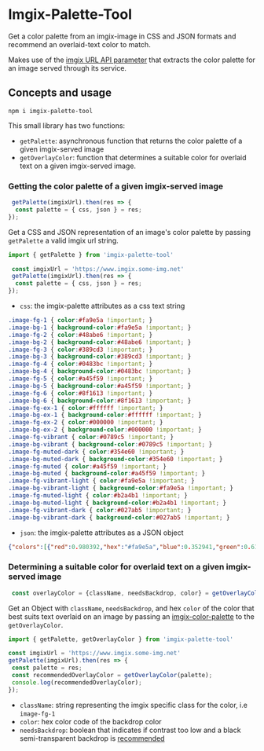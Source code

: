 # Imgix-Palette-Tool

 Get a color palette from an imgix-image in CSS and JSON formats and recommend an overlaid-text color to match.
 
 Makes use of the [imgix URL API parameter](https://docs.imgix.com/apis/url/color-palette/palette) that extracts the color palette for an image served through its service.

## Concepts and usage

`npm i imgix-palette-tool`

This small library has two functions: 
- `getPalette`: asynchronous function that returns the color palette of a given imgix-served image
- `getOverlayColor`: function that determines a suitable color for overlaid text on a given imgix-served image.

<!-- This library can be used to automatically adjust styling depending on an imgix asset's attributes. I.e., have an image's overlaid text automatically update its color styles if the image changes in any way. -->

### Getting the color palette of a given imgix-served image

```javascript
 getPalette(imgixUrl).then(res => {
  const palette = { css, json } = res;
});
```

 Get a CSS and JSON representation of an image's color palette by passing `getPalette` a valid imgix url string.

```javascript
import { getPalette } from 'imgix-palette-tool'

 const imgixUrl = 'https://www.imgix.some-img.net'
 getPalette(imgixUrl).then(res => {
  const palette = { css, json } = res;
});
```

   - `css`: the imgix-palette attributes as a css text string

  ```css
.image-fg-1 { color:#fa9e5a !important; }
.image-bg-1 { background-color:#fa9e5a !important; }
.image-fg-2 { color:#48abe6 !important; }
.image-bg-2 { background-color:#48abe6 !important; }
.image-fg-3 { color:#389cd3 !important; }
.image-bg-3 { background-color:#389cd3 !important; }
.image-fg-4 { color:#0483bc !important; }
.image-bg-4 { background-color:#0483bc !important; }
.image-fg-5 { color:#a45f59 !important; }
.image-bg-5 { background-color:#a45f59 !important; }
.image-fg-6 { color:#8f1613 !important; }
.image-bg-6 { background-color:#8f1613 !important; }
.image-fg-ex-1 { color:#ffffff !important; }
.image-bg-ex-1 { background-color:#ffffff !important; }
.image-fg-ex-2 { color:#000000 !important; }
.image-bg-ex-2 { background-color:#000000 !important; }
.image-fg-vibrant { color:#0789c5 !important; }
.image-bg-vibrant { background-color:#0789c5 !important; }
.image-fg-muted-dark { color:#354e60 !important; }
.image-bg-muted-dark { background-color:#354e60 !important; }
.image-fg-muted { color:#a45f59 !important; }
.image-bg-muted { background-color:#a45f59 !important; }
.image-fg-vibrant-light { color:#fa9e5a !important; }
.image-bg-vibrant-light { background-color:#fa9e5a !important; }
.image-fg-muted-light { color:#b2a4b1 !important; }
.image-bg-muted-light { background-color:#b2a4b1 !important; }
.image-fg-vibrant-dark { color:#027ab5 !important; }
.image-bg-vibrant-dark { background-color:#027ab5 !important; }
  ```

   - `json`: the imgix-palette attributes as a JSON object

   ```json
   {"colors":[{"red":0.980392,"hex":"#fa9e5a","blue":0.352941,"green":0.619608},{"red":0.282353,"hex":"#48abe6","blue":0.901961,"green":0.670588},{"red":0.219608,"hex":"#389cd3","blue":0.827451,"green":0.611765},{"red":0.0156863,"hex":"#0483bc","blue":0.737255,"green":0.513725},{"red":0.643137,"hex":"#a45f59","blue":0.34902,"green":0.372549},{"red":0.560784,"hex":"#8f1613","blue":0.0745098,"green":0.0862745}],"average_luminance":0.375264,"dominant_colors":{"vibrant":{"red":0.027451,"hex":"#0789c5","blue":0.772549,"green":0.537255},"muted_light":{"red":0.698039,"hex":"#b2a4b1","blue":0.694118,"green":0.643137},"muted":{"red":0.643137,"hex":"#a45f59","blue":0.34902,"green":0.372549},"vibrant_dark":{"red":0.00784314,"hex":"#027ab5","blue":0.709804,"green":0.478431},"vibrant_light":{"red":0.980392,"hex":"#fa9e5a","blue":0.352941,"green":0.619608},"muted_dark":{"red":0.207843,"hex":"#354e60","blue":0.376471,"green":0.305882}}}
   ```

### Determining a suitable color for overlaid text on a given imgix-served image

```javascript
 const overlayColor = {className, needsBackdrop, color} = getOverlayColor(palette)
```

Get an Object with `className`, `needsBackdrop`, and hex `color` of the color that best suits text overlaid on an image by passing an [imgix-color-palette](#getting-the-color-palette-of-a-given-imgix-served-image) to the `getOverlayColor`.

 ```javascript
 import { getPalette, getOverlayColor } from 'imgix-palette-tool'

 const imgixUrl = 'https://www.imgix.some-img.net'
 getPalette(imgixUrl).then(res => {
  const palette = res;
  const recommendedOverlayColor = getOverlayColor(palette);
  console.log(recommendedOverlayColor);
});
 ```

   - `className`: string representing the imgix specific class for the color, i.e `image-fg-1`
  - `color`: hex color code of the backdrop color
  - `needsBackdrop`: boolean that indicates if contrast too low and a black semi-transparent backdrop is [recommended](https://www.w3.org/TR/2016/NOTE-WCAG20-TECHS-20161007/G18)